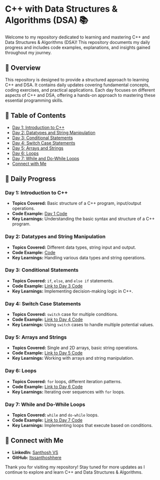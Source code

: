 # C++ with Data Structures & Algorithms (DSA) 📚

Welcome to my repository dedicated to learning and mastering C++ and Data Structures & Algorithms (DSA)! This repository documents my daily progress and includes code examples, explanations, and insights gained throughout my journey.

## 🚀 Overview

This repository is designed to provide a structured approach to learning C++ and DSA. It contains daily updates covering fundamental concepts, coding exercises, and practical applications. Each day focuses on different aspects of C++ and DSA, offering a hands-on approach to mastering these essential programming skills.

## 📅 Table of Contents

- [Day 1: Introduction to C++](#day-1-introduction-to-c++)
- [Day 2: Datatypes and String Manipulation](#day-2-datatypes-and-string-manipulation)
- [Day 3: Conditional Statements](#day-3-conditional-statements)
- [Day 4: Switch Case Statements](#day-4-switch-case-statements)
- [Day 5: Arrays and Strings](#day-5-arrays-and-strings)
- [Day 6: Loops](#day-6-loops)
- [Day 7: While and Do-While Loops](#day-7-while-and-do-while-loops)
- [Connect with Me](#connect-with-me)

## 📄 Daily Progress

### Day 1: Introduction to C++
- **Topics Covered:** Basic structure of a C++ program, input/output operations.
- **Code Example:** [Day 1 Code](#https://github.com/Itssanthoshhere/DSA/tree/main/C%2B%2B%20DSA-learning-journey/Day%201%20-%20Diving%20into%20C%2B%2B%20Basics!)
- **Key Learnings:** Understanding the basic syntax and structure of a C++ program.

### Day 2: Datatypes and String Manipulation
- **Topics Covered:** Different data types, string input and output.
- **Code Example:** [Code](#https://github.com/Itssanthoshhere/DSA/tree/main/C%2B%2B%20DSA-learning-journey/Day%202%20-%20Exploring%20Data%20Types%20in%20C%2B%2B!)
- **Key Learnings:** Handling various data types and string operations.

### Day 3: Conditional Statements
- **Topics Covered:** `if`, `else`, and `else if` statements.
- **Code Example:** [Link to Day 3 Code](#https://github.com/Itssanthoshhere/DSA/tree/main/C%2B%2B%20DSA-learning-journey/Day%203%20-%20Mastering%20Conditional%20Statements%20in%20C%2B%2B!)
- **Key Learnings:** Implementing decision-making logic in C++.

### Day 4: Switch Case Statements
- **Topics Covered:** `switch` case for multiple conditions.
- **Code Example:** [Link to Day 4 Code](#https://github.com/Itssanthoshhere/DSA/tree/main/C%2B%2B%20DSA-learning-journey/Day%204%20-%20Understanding%20the%20Switch%20Statement%20in%20C%2B%2B!)
- **Key Learnings:** Using `switch` cases to handle multiple potential values.

### Day 5: Arrays and Strings
- **Topics Covered:** Single and 2D arrays, basic string operations.
- **Code Example:** [Link to Day 5 Code](#https://github.com/Itssanthoshhere/DSA/tree/main/C%2B%2B%20DSA-learning-journey/Day%205%20-%20Exploring%20Arrays%20and%20Strings%20in%20C%2B%2B!)
- **Key Learnings:** Working with arrays and string manipulation.

### Day 6: Loops
- **Topics Covered:** `for` loops, different iteration patterns.
- **Code Example:** [Link to Day 6 Code](#https://github.com/Itssanthoshhere/DSA/tree/main/C%2B%2B%20DSA-learning-journey/Day%206%20-%20Mastering%20Loops%20in%20C%2B%2B!)
- **Key Learnings:** Iterating over sequences with `for` loops.

### Day 7: While and Do-While Loops
- **Topics Covered:** `while` and `do-while` loops.
- **Code Example:** [Link to Day 7 Code](#https://github.com/Itssanthoshhere/DSA/tree/main/C%2B%2B%20DSA-learning-journey/Day%207%20-%20Exploring%20%60while%60%20and%20%60do-while%60%20Loops%20in%20C%2B%2B!)
- **Key Learnings:** Implementing loops that execute based on conditions.

## 🔗 Connect with Me
- **LinkedIn:** [Santhosh VS](https://www.linkedin.com/in/thesanthoshvs/)
- **GitHub:** [Itssanthoshhere](https://github.com/Itssanthoshhere)


Thank you for visiting my repository! Stay tuned for more updates as I continue to explore and learn C++ and Data Structures & Algorithms.
